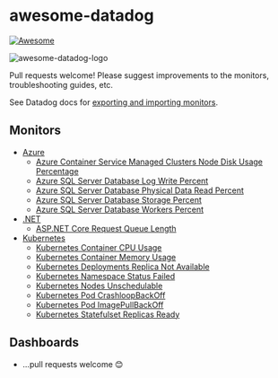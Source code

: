# awesome-datadog

[![Awesome](https://awesome.re/badge-flat2.svg)](https://awesome.re)

![awesome-datadog-logo](https://user-images.githubusercontent.com/17363579/199892152-799ce2c9-cb98-40f1-aa0b-753120ad76f1.png)

Pull requests welcome! Please suggest improvements to the monitors, troubleshooting guides, etc.

See Datadog docs for [exporting and importing monitors](https://docs.datadoghq.com/monitors/create/#exporting-and-importing-monitors).

## Monitors

- [Azure](./monitors/azure)
  - [Azure Container Service Managed Clusters Node Disk Usage Percentage](./monitors/azure/containerservice-managedclusters-nodediskusagepercentage.json)
  - [Azure SQL Server Database Log Write Percent](./monitors/azure/sqlserverdatabases-logwritepercent.json)
  - [Azure SQL Server Database Physical Data Read Percent](./monitors/azure/sqlserverdatabases-physicaldatareadpercent.json)
  - [Azure SQL Server Database Storage Percent](./monitors/azure/sqlserverdatabases-storagepercent.json)
  - [Azure SQL Server Database Workers Percent](./monitors/azure/sqlserverdatabases-workerspercent.json)
- [.NET](./monitors/dotnet)
  - [ASP.NET Core Request Queue Length](./monitors/dotnet/aspnetcore-requests-queuelength.json)
- [Kubernetes](./monitors/kubernetes/)
  - [Kubernetes Container CPU Usage](./monitors/kubernetes/container-cpu-usage.json)
  - [Kubernetes Container Memory Usage](./monitors/kubernetes/container-memory-usage.json)
  - [Kubernetes Deployments Replica Not Available](./monitors/kubernetes/deployment-replicas-available.json)
  - [Kubernetes Namespace Status Failed](./monitors/kubernetes/namespace-pods.json)
  - [Kubernetes Nodes Unschedulable](./monitors/kubernetes/nodes-unschedulable.json)
  - [Kubernetes Pod CrashloopBackOff](./monitors/kubernetes/pod-crashloopbackoff.json)
  - [Kubernetes Pod ImagePullBackOff](./monitors/kubernetes/pod-imagepullbackoff.json)
  - [Kubernetes Statefulset Replicas Ready](./monitors/kubernetes/statefulset-replicas-ready.json)

## Dashboards

- ...pull requests welcome 😊
